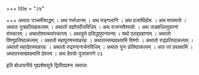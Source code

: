 +++
title = "२४"

+++
अथातः पञ्चमीश्राद्धम् । अथ गर्भाधानम् ।
अथ मङ्गलानि । अथ प्रजार्थिहोमः । अथ माघमासे । अथातः पुत्रप्रतिग्रहकल्पम्
। अथातो यज्ञोपवीतविधिम् । अथ राजन्यवैश्ययोः । अथ जडबधिरमूकानां संस्कारम्
। अथातोश्वत्थसंस्कारम् । अथाहुते प्रसिद्धमुपनयनम् । यथो एतद्ग्रहाणाम् ।
अथातो विष्णुप्रतिष्ठाकल्पम् । अथातो महापुरुषस्याहरहः ।
अथातस्सम्प्रवक्ष्यामि विष्णोः । अथातो
रुद्रप्रतिष्ठाकल्पम् । अथातो महादेवस्याहरहः । अथातो
रुद्रस्नानार्चनविधिम् । अथातः पुनः
प्रतिष्ठाकल्पम् । अतः परं प्रवक्ष्यामि ।
अथातस्सम्प्रवक्ष्यामि देवस्य । अथ देवयोः पूजाकरणे २३  

इति बोधायनीये गृह्यशेषसूत्रे द्वितीयप्रश्नः समाप्तः 